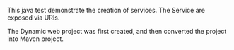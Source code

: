 This java test demonstrate the creation of services.
The Service are exposed via URIs.

The Dynamic web project was first created, and then converted the project into Maven project.